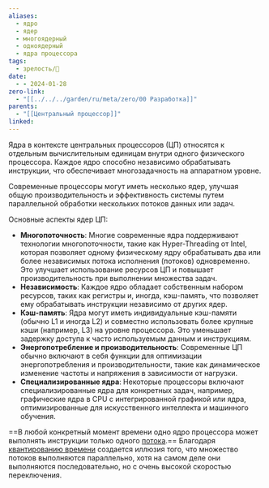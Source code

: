 ```yaml
---
aliases:
  - ядро
  - ядер
  - многоядерный
  - одноядерный
  - ядра процессора
tags:
  - зрелость/🌱
date:
  - - 2024-01-28
zero-link:
  - "[[../../../garden/ru/meta/zero/00 Разработка]]"
parents:
  - "[[Центральный процессор]]"
linked: 
---
```

Ядра в контексте центральных процессоров (ЦП) относятся к отдельным вычислительным единицам внутри одного физического процессора. Каждое ядро способно независимо обрабатывать инструкции, что обеспечивает многозадачность на аппаратном уровне.

Современные процессоры могут иметь несколько ядер, улучшая общую производительность и эффективность системы путем параллельной обработки нескольких потоков данных или задач.

Основные аспекты ядер ЦП:
- **Многопоточность**: Многие современные ядра поддерживают технологии многопоточности, такие как Hyper-Threading от Intel, которая позволяет одному физическому ядру обрабатывать два или более независимых потока исполнения (потоков) одновременно. Это улучшает использование ресурсов ЦП и повышает производительность при выполнении множества задач.
- **Независимость**: Каждое ядро обладает собственным набором ресурсов, таких как регистры и, иногда, кэш-память, что позволяет ему обрабатывать инструкции независимо от других ядер.
- **Кэш-память**: Ядра могут иметь индивидуальные кэш-памяти (обычно L1 и иногда L2) и совместно использовать более крупные кэши (например, L3) на уровне процессора. Это уменьшает задержку доступа к часто используемым данным и инструкциям.
- **Энергопотребление и производительность**: Современные ЦП обычно включают в себя функции для оптимизации энергопотребления и производительности, такие как динамическое изменение частоты и напряжения в зависимости от нагрузки.
- **Специализированные ядра**: Некоторые процессоры включают специализированные ядра для конкретных задач, например, графические ядра в CPU с интегрированной графикой или ядра, оптимизированные для искусственного интеллекта и машинного обучения.

==В любой конкретный момент времени одно ядро процессора может выполнять инструкции только одного [потока](Поток%20процесса%20ОС.md).== Благодаря [квантированию времени](Квантирование%20времени.md) создается иллюзия того, что множество потоков выполняются параллельно, хотя на самом деле они выполняются последовательно, но с очень высокой скоростью переключения.